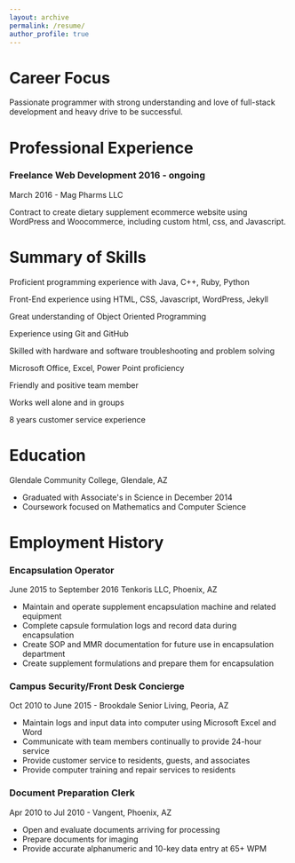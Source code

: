 ```yaml
---
layout: archive
permalink: /resume/
author_profile: true
---
```

# Career Focus
Passionate programmer with strong understanding and love of full-stack development and heavy drive to be successful.

# Professional Experience

### Freelance Web Development 2016 - ongoing
March 2016 - Mag Pharms LLC

Contract to create dietary supplement ecommerce website using WordPress and Woocommerce,
including custom html, css, and Javascript. 

# Summary of Skills
Proficient programming experience with Java, C++, Ruby, Python

Front-End experience using HTML, CSS, Javascript, WordPress, Jekyll

Great understanding of Object Oriented Programming

Experience using Git and GitHub

Skilled with hardware and software troubleshooting and problem solving

Microsoft Office, Excel, Power Point proficiency

Friendly and positive team member

Works well alone and in groups

8 years customer service experience


# Education
Glendale Community College, Glendale, AZ

* Graduated with Associate's in Science in December 2014
* Coursework focused on Mathematics and Computer Science

# Employment History

### Encapsulation Operator
June 2015 to September 2016 Tenkoris LLC, Phoenix, AZ

* Maintain and operate supplement encapsulation machine and related equipment
* Complete capsule formulation logs and record data during encapsulation
* Create SOP and MMR documentation for future use in encapsulation department
* Create supplement formulations and prepare them for encapsulation

### Campus Security/Front Desk Concierge
Oct 2010 to June 2015 - Brookdale Senior Living, Peoria, AZ

* Maintain logs and input data into computer using Microsoft Excel and Word
* Communicate with team members continually to provide 24-hour service
* Provide customer service to residents, guests, and associates
* Provide computer training and repair services to residents

### Document Preparation Clerk
Apr 2010 to Jul 2010 - Vangent, Phoenix, AZ

* Open and evaluate documents arriving for processing
* Prepare documents for imaging
* Provide accurate alphanumeric and 10-key data entry at 65+ WPM
